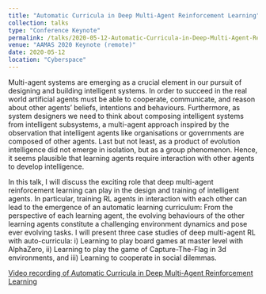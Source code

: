 ```yaml
---
title: "Automatic Curricula in Deep Multi-Agent Reinforcement Learning"
collection: talks
type: "Conference Keynote"
permalink: /talks/2020-05-12-Automatic-Curricula-in-Deep-Multi-Agent-Reinforcement-Learning
venue: "AAMAS 2020 Keynote (remote)"
date: 2020-05-12
location: "Cyberspace"
---
```


Multi-agent systems are emerging as a crucial element in our pursuit of designing and building intelligent systems. In order to succeed in the real world artificial agents must be able to cooperate, communicate, and reason about other agents’ beliefs, intentions and behaviours. Furthermore, as system designers we need to think about composing intelligent systems from intelligent subsystems, a multi-agent approach inspired by the observation that intelligent agents like organisations or governments are composed of other agents. Last but not least, as a product of evolution intelligence did not emerge in isolation, but as a group phenomenon. Hence, it seems plausible that learning agents require interaction with other agents to develop intelligence.

In this talk, I will discuss the exciting role that deep multi-agent reinforcement learning can play in the design and training of intelligent agents. In particular, training RL agents in interaction with each other can lead to the emergence of an automatic learning curriculum: From the perspective of each learning agent, the evolving behaviours of the other learning agents constitute a challenging environment dynamics and pose ever evolving tasks. I will present three case studies of deep multi-agent RL with auto-curricula: i) Learning to play board games at master level with AlphaZero, ii) Learning to play the game of Capture-The-Flag in 3d environments, and iii) Learning to cooperate in social dilemmas.

[Video recording of Automatic Curricula in Deep Multi-Agent Reinforcement Learning](https://underline.io/lecture/63-automatic-curricula-in-deep-multi-agent-reinforcement-learning)
